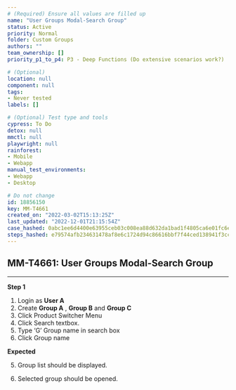```yaml
---
# (Required) Ensure all values are filled up
name: "User Groups Modal-Search Group"
status: Active
priority: Normal
folder: Custom Groups
authors: ""
team_ownership: []
priority_p1_to_p4: P3 - Deep Functions (Do extensive scenarios work?)

# (Optional)
location: null
component: null
tags: 
- Never tested
labels: []

# (Optional) Test type and tools
cypress: To Do
detox: null
mmctl: null
playwright: null
rainforest: 
- Mobile
- Webapp
manual_test_environments: 
- Webapp
- Desktop

# Do not change
id: 18856150
key: MM-T4661
created_on: "2022-03-02T15:13:25Z"
last_updated: "2022-12-01T21:15:54Z"
case_hashed: 0abc1ee6d4400e63955ceb03c008ea88d632da1bad1f4805ca6e01fc6e24d52a92225b9dc4997503518803fccdffc498
steps_hashed: e79574afb234631478af8e6c1724d94c86616bbf7f44ced138941f3cc2aab15d4149dd13682190aee3f2543e3bd8b2ce
---
```


<!-- (Auto-generated) Based on frontmatter's "key" and "name" -->

## MM-T4661: User Groups Modal-Search Group

---

**Step 1**

1. Login as **User A**
2. Create **Group A** , **Group B** and **Group C**
3. Click Product Switcher Menu
4. Click Search textbox.
5. Type ‘G’ Group name in search box
6. Click Group name

**Expected**

5. Group list should be displayed.

6. Selected group should be opened.

